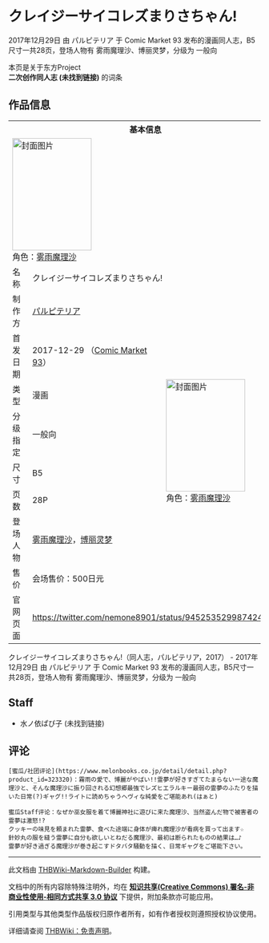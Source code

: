 # クレイジーサイコレズまりさちゃん!

<!-- source html: G:\repos\THBWiki-Markdown-Builder\THBWikiMarkdown\Temp\main\0\04\ns0%3A%E3%82%AF%E3%83%AC%E3%82%A4%E3%82%B8%E3%83%BC%E3%82%B5%E3%82%A4%E3%82%B3%E3%83%AC%E3%82%BA%E3%81%BE%E3%82%8A%E3%81%95%E3%81%A1%E3%82%83%E3%82%93%21.html -->

2017年12月29日 由 パルピテリア 于 Comic Market 93 发布的漫画同人志，B5尺寸一共28页，登场人物有 雾雨魔理沙、博丽灵梦，分级为 一般向

本页是关于东方Project  
 **二次创作同人志 (未找到链接)** 的词条
## 作品信息

<table><tbody><tr><th colspan="3">基本信息</th></tr><tr><td class="cover-artwork-mobile" colspan="2"><a href="./文件-クレイジーサイコレズまりさちゃん!封面.jpg.md" class="image" title="封面图片"><img alt="封面图片" src="https://upload.thwiki.cc/thumb/9/9e/%E3%82%AF%E3%83%AC%E3%82%A4%E3%82%B8%E3%83%BC%E3%82%B5%E3%82%A4%E3%82%B3%E3%83%AC%E3%82%BA%E3%81%BE%E3%82%8A%E3%81%95%E3%81%A1%E3%82%83%E3%82%93%21%E5%B0%81%E9%9D%A2.jpg/158px-%E3%82%AF%E3%83%AC%E3%82%A4%E3%82%B8%E3%83%BC%E3%82%B5%E3%82%A4%E3%82%B3%E3%83%AC%E3%82%BA%E3%81%BE%E3%82%8A%E3%81%95%E3%81%A1%E3%82%83%E3%82%93%21%E5%B0%81%E9%9D%A2.jpg" decoding="async" loading="lazy" width="158" height="224" srcset="https://upload.thwiki.cc/thumb/9/9e/%E3%82%AF%E3%83%AC%E3%82%A4%E3%82%B8%E3%83%BC%E3%82%B5%E3%82%A4%E3%82%B3%E3%83%AC%E3%82%BA%E3%81%BE%E3%82%8A%E3%81%95%E3%81%A1%E3%82%83%E3%82%93%21%E5%B0%81%E9%9D%A2.jpg/238px-%E3%82%AF%E3%83%AC%E3%82%A4%E3%82%B8%E3%83%BC%E3%82%B5%E3%82%A4%E3%82%B3%E3%83%AC%E3%82%BA%E3%81%BE%E3%82%8A%E3%81%95%E3%81%A1%E3%82%83%E3%82%93%21%E5%B0%81%E9%9D%A2.jpg 1.5x, https://upload.thwiki.cc/thumb/9/9e/%E3%82%AF%E3%83%AC%E3%82%A4%E3%82%B8%E3%83%BC%E3%82%B5%E3%82%A4%E3%82%B3%E3%83%AC%E3%82%BA%E3%81%BE%E3%82%8A%E3%81%95%E3%81%A1%E3%82%83%E3%82%93%21%E5%B0%81%E9%9D%A2.jpg/317px-%E3%82%AF%E3%83%AC%E3%82%A4%E3%82%B8%E3%83%BC%E3%82%B5%E3%82%A4%E3%82%B3%E3%83%AC%E3%82%BA%E3%81%BE%E3%82%8A%E3%81%95%E3%81%A1%E3%82%83%E3%82%93%21%E5%B0%81%E9%9D%A2.jpg 2x" data-file-width="752" data-file-height="1062"></a><div class="cover-char">角色：<a href="./雾雨魔理沙.md" title="雾雨魔理沙">雾雨魔理沙</a></div></td>
</tr><tr><td class="label">名称</td><td colspan="2"> クレイジーサイコレズまりさちゃん! </td></tr><tr><td class="label">制作方</td><td><a href="./パルピテリア.md" title="パルピテリア">パルピテリア</a></td><td class="cover-artwork" rowspan="8" style="min-width:224px;"><a href="./文件-クレイジーサイコレズまりさちゃん!封面.jpg.md" class="image" title="封面图片"><img alt="封面图片" src="https://upload.thwiki.cc/thumb/9/9e/%E3%82%AF%E3%83%AC%E3%82%A4%E3%82%B8%E3%83%BC%E3%82%B5%E3%82%A4%E3%82%B3%E3%83%AC%E3%82%BA%E3%81%BE%E3%82%8A%E3%81%95%E3%81%A1%E3%82%83%E3%82%93%21%E5%B0%81%E9%9D%A2.jpg/158px-%E3%82%AF%E3%83%AC%E3%82%A4%E3%82%B8%E3%83%BC%E3%82%B5%E3%82%A4%E3%82%B3%E3%83%AC%E3%82%BA%E3%81%BE%E3%82%8A%E3%81%95%E3%81%A1%E3%82%83%E3%82%93%21%E5%B0%81%E9%9D%A2.jpg" decoding="async" loading="lazy" width="158" height="224" srcset="https://upload.thwiki.cc/thumb/9/9e/%E3%82%AF%E3%83%AC%E3%82%A4%E3%82%B8%E3%83%BC%E3%82%B5%E3%82%A4%E3%82%B3%E3%83%AC%E3%82%BA%E3%81%BE%E3%82%8A%E3%81%95%E3%81%A1%E3%82%83%E3%82%93%21%E5%B0%81%E9%9D%A2.jpg/238px-%E3%82%AF%E3%83%AC%E3%82%A4%E3%82%B8%E3%83%BC%E3%82%B5%E3%82%A4%E3%82%B3%E3%83%AC%E3%82%BA%E3%81%BE%E3%82%8A%E3%81%95%E3%81%A1%E3%82%83%E3%82%93%21%E5%B0%81%E9%9D%A2.jpg 1.5x, https://upload.thwiki.cc/thumb/9/9e/%E3%82%AF%E3%83%AC%E3%82%A4%E3%82%B8%E3%83%BC%E3%82%B5%E3%82%A4%E3%82%B3%E3%83%AC%E3%82%BA%E3%81%BE%E3%82%8A%E3%81%95%E3%81%A1%E3%82%83%E3%82%93%21%E5%B0%81%E9%9D%A2.jpg/317px-%E3%82%AF%E3%83%AC%E3%82%A4%E3%82%B8%E3%83%BC%E3%82%B5%E3%82%A4%E3%82%B3%E3%83%AC%E3%82%BA%E3%81%BE%E3%82%8A%E3%81%95%E3%81%A1%E3%82%83%E3%82%93%21%E5%B0%81%E9%9D%A2.jpg 2x" data-file-width="752" data-file-height="1062"></a><div class="cover-char">角色：<a href="./雾雨魔理沙.md" title="雾雨魔理沙">雾雨魔理沙</a></div></td>
</tr><tr><td class="label">首发日期</td><td>2017-12-29&#160;（<a href="/展会作品列表?e=Comic+Market%2393">Comic Market 93</a>）</td></tr><tr><td class="label">类型</td><td>漫画</td></tr><tr><td class="label">分级指定</td><td>一般向</td></tr><tr><td class="label">尺寸</td><td>B5</td></tr><tr><td class="label">页数</td><td>28P</td></tr><tr><td class="label">登场人物</td><td><a href="./雾雨魔理沙.md" title="雾雨魔理沙">雾雨魔理沙</a>，<a href="./博丽灵梦.md" title="博丽灵梦">博丽灵梦</a></td></tr><tr><td class="label">售价</td><td>会场售价：500日元</td></tr>
<tr><td class="label">官网页面</td><td colspan="2"><a rel="nofollow" class="external free" href="https://twitter.com/nemone8901/status/945253529987424256">https://twitter.com/nemone8901/status/945253529987424256</a></td></tr></tbody></table>

クレイジーサイコレズまりさちゃん!（同人志，パルピテリア，2017） - 2017年12月29日 由 パルピテリア 于 Comic Market 93 发布的漫画同人志，B5尺寸一共28页，登场人物有 雾雨魔理沙、博丽灵梦，分级为 一般向
## Staff
- 水ノ依ぱぴ子 (未找到链接)

## 评论
```
[蜜瓜/社团评论](https://www.melonbooks.co.jp/detail/detail.php?product_id=323320)：霧雨の愛で、博麗がやばい!!霊夢が好きすぎてたまらない一途な魔理沙と、そんな魔理沙に振り回される幻想郷最強でレズヒエラルキー最弱の霊夢のふたりを描いた日常(?)ギャグ!!ライトに読めちゃうヘヴィな純愛をご堪能あれ(はぁと) 
```

```
蜜瓜Staff评论：なぜか巫女服を着て博麗神社に遊びに来た魔理沙、当然盗んだ物で被害者の霊夢は激怒!?
クッキーの味見を頼まれた霊夢、食べた途端に身体が痺れ魔理沙が看病を買って出ます☆
針妙丸の服を縫う霊夢に自分も欲しいとねだる魔理沙、最初は断られたものの結果は…♪
霊夢が好き過ぎる魔理沙が巻き起こすドタバタ騒動を描く、日常ギャグをご堪能下さい。 
```

  
  

  





---

此文档由 [THBWiki-Markdown-Builder](https://github.com/Delsin-Yu/THBWiki-Markdown-Builder) 构建。

文档中的所有内容除特殊注明外，均在 [**知识共享(Creative Commons) 署名-非商业性使用-相同方式共享 3.0 协议**](https://creativecommons.org/licenses/by-sa/3.0/deed.zh-hans) 下提供，附加条款亦可能应用。

引用类型与其他类型作品版权归原作者所有，如有作者授权则遵照授权协议使用。

详细请查阅 [THBWiki：免责声明](https://thbwiki.cc/THBWiki:%E5%85%8D%E8%B4%A3%E5%A3%B0%E6%98%8E)。

